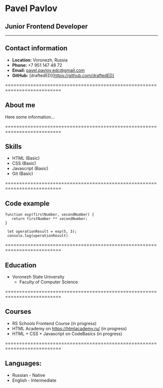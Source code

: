 # Pavel Pavlov

## Junior Frontend Developer

*********

## Contact information

* __Location:__ Voronezh, Russia
* __Phone:__ +7 951 147 48 72
* __Email:__ pavel.pavlov.edc@gmail.com
* __GitHub:__ [draftedED][https://github.com/draftedED]

==========================================================================

## About me

Here some information...

==========================================================================

## Skills

* HTML (Basic)
* CSS (Basic)
* Javascript (Basic)
* Git (Basic)

==========================================================================

## Code example

```
function exp(firstNumber, secondNumber) {
   return firstNumber ** secondNumber;
}
 
 let operationResult = exp(5, 3);
 console.log(operationResult)
```

==========================================================================

## Education

* Voronezh State University
    * Faculty of Computer Science

==========================================================================

## Courses

* RS Schools Frontend Course (in progress)
* HTML Academy on https://htmlacademy.ru/ (in progress)
* HTML + CSS + Javascript on CodeBasics (in progress)

==========================================================================

## Languages:

* Russian - Native
* English - Intermediate